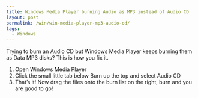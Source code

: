 ```yaml
---
title: Windows Media Player burning Audio as MP3 instead of Audio CD
layout: post
permalink: /win/win-media-player-mp3-audio-cd/
tags:
  - Windows
---
```

Trying to burn an Audio CD but Windows Media Player keeps burning them as Data MP3 disks? This is how you fix it.

  1. Open Windows Media Player
  2. Click the small little tab below Burn up the top and select Audio CD
  3. That&#8217;s it! Now drag the files onto the burn list on the right, burn and you are good to go!
